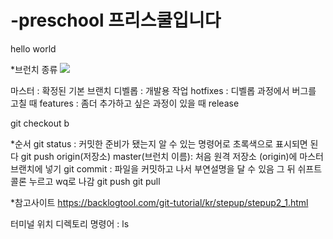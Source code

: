 # -preschool 프리스쿨입니다
<p>hello world</p>

*브런치 종류
<img src="https://backlogtool.com/git-tutorial/kr/img/post/stepup/capture_stepup1_5_6.png">

마스터 : 확정된 기본 브랜치
디벨롭 : 개발용 작업
hotfixes : 디벨롭 과정에서 버그를 고칠 때
features : 좀더 추가하고 싶은 과정이 있을 때
release 

git checkout b

*순서
git status : 커밋한 준비가 됐는지 알 수 있는 명령어로 초록색으로 표시되면 된다
git push origin(저장소) master(브런치 이름): 처음 원격 저장소 (origin)에 마스터 브랜치에 넣기
git commit : 파일을 커밋하고 나서 부연설명을 달 수 있음 그 뒤 쉬프트 콜론 누르고 wq로 나감
git push
git pull 

*참고사이트
https://backlogtool.com/git-tutorial/kr/stepup/stepup2_1.html

터미널 위치 디렉토리 명령어 : ls
